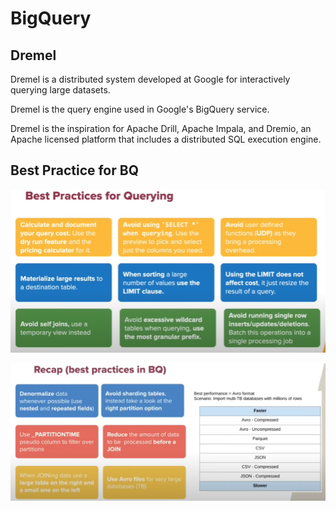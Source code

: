 # BigQuery

## Dremel

Dremel is a distributed system developed at Google for interactively querying large datasets.

Dremel is the query engine used in Google's BigQuery service.

Dremel is the inspiration for Apache Drill, Apache Impala, and Dremio, an Apache licensed platform that includes a distributed SQL execution engine.

## Best Practice for BQ

![](image/README/best_practice_01.png)

![](image/README/best_practice_02.png)
